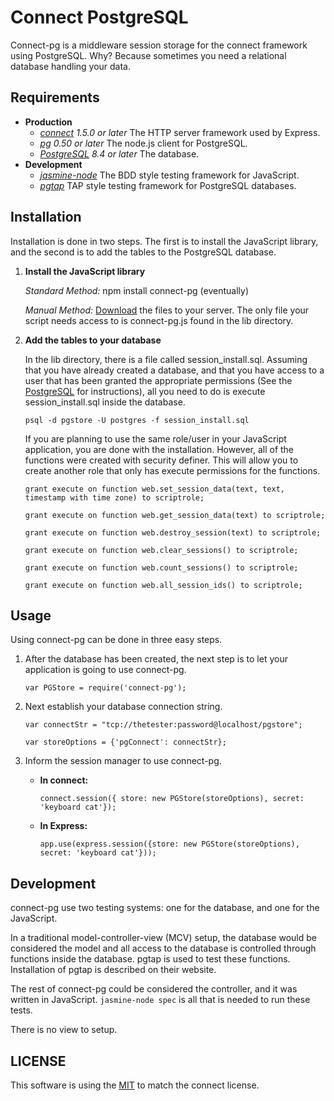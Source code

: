 # Connect PostgreSQL

Connect-pg is a middleware session storage for the connect 
framework using PostgreSQL.  Why?  Because sometimes you need a 
relational database handling your data.  

## Requirements

* **Production**
	* *[connect](https://github.com/senchalabs/connect) 1.5.0 or later* The HTTP server framework used by Express.
	* *[pg](https://github.com/brianc/node-postgres) 0.50 or later* The node.js client for PostgreSQL.  
	* *[PostgreSQL](http://www.postgresql.org) 8.4 or later* The database.
* **Development**
	* *[jasmine-node](https://github.com/mhevery/jasmine-node)* The BDD style testing framework for JavaScript.  
	* *[pgtap](http://pgtap.org)* TAP style testing framework for PostgreSQL databases.  
	
## Installation 

Installation is done in two steps.  The first is to install the JavaScript library, 
and the second is to add the tables to the PostgreSQL database.  

1. **Install the JavaScript library**

	*Standard Method:* npm install connect-pg (eventually)
	
	*Manual Method:* [Download](https://github.com/jebas/connect-pg) the files to your
	server.  The only file your script needs access to is connect-pg.js found in the lib
	directory.  
	
2. **Add the tables to your database**

	In the lib directory, there is a file called session_install.sql.  Assuming that you
	have already created a database, and that you have access to a user that has been 
	granted the appropriate permissions (See the [PostgreSQL](http://www.postgresql.org/docs)
	for instructions), all you need to do is execute session_install.sql inside the database.
	
	`psql -d pgstore -U postgres -f session_install.sql`
	
	If you are planning to use the same role/user in your JavaScript application, you are 
	done with the installation.  However, all of the functions were created with security
	definer.  This will allow you to create another role that only has execute permissions 
	for the functions.  
	
	
	`grant execute on function web.set_session_data(text, text, timestamp with time zone) to scriptrole;`
	
	`grant execute on function web.get_session_data(text) to scriptrole;`
	
	`grant execute on function web.destroy_session(text) to scriptrole;`
	
	`grant execute on function web.clear_sessions() to scriptrole;`
	
	`grant execute on function web.count_sessions() to scriptrole;`
	
	`grant execute on function web.all_session_ids() to scriptrole;`
	
## Usage

Using connect-pg can be done in three easy steps.  

1. After the database has been created, the next step is to let your application is going to 
use connect-pg.  

	`var PGStore = require('connect-pg');`

2. Next establish your database connection string.

	`var connectStr = "tcp://thetester:password@localhost/pgstore";`
	
	`var storeOptions = {'pgConnect': connectStr};`
	
3. Inform the session manager to use connect-pg.  

	* **In connect:**
	
		`connect.session({ store: new PGStore(storeOptions), secret: 'keyboard cat'});`
		
	* **In Express:**
	
		`app.use(express.session({store: new PGStore(storeOptions), secret: 'keyboard cat'}));`
		
## Development 

connect-pg use two testing systems: one for the database, and one for the JavaScript.  

In a traditional model-controller-view (MCV) setup, the database would be considered 
the model and all access to the database is controlled through functions inside the 
database.  pgtap is used to test these functions.  Installation of pgtap is described on
their website.  

The rest of connect-pg could be considered the controller, and it was written in 
JavaScript.  `jasmine-node spec` is all that is needed to run these tests.  

There is no view to setup.  

## LICENSE

This software is using the [MIT](/LICENSE) to match the connect license.